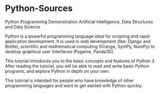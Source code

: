 # Python-Sources
Python Programming Demonstration Artificial Intelligence, Data Structures and Data Science

Python is a powerful programming language ideal for scripting and rapid application development. It is used in web development (like: Django and Bottle), scientific and mathematical computing (Orange, SymPy, NumPy) to desktop graphical user Interfaces (Pygame, Panda3D).

This tutorial introduces you to the basic concepts and features of Python 3. After reading the tutorial, you will be able to read and write basic Python programs, and explore Python in depth on your own.

This tutorial is intended for people who have knowledge of other programming languages and want to get started with Python quickly.


